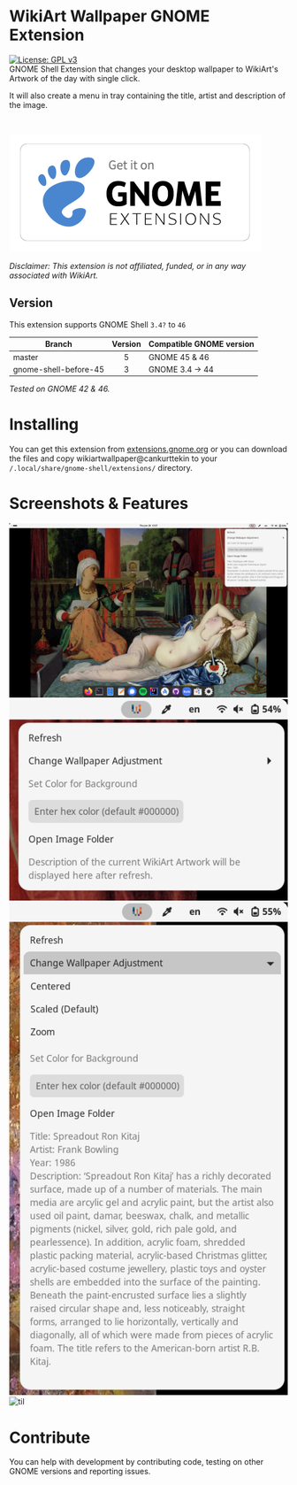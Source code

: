 # WikiArt Wallpaper GNOME Extension
 [![License: GPL v3](https://img.shields.io/badge/License-GPLv3-blue.svg)](https://www.gnu.org/licenses/gpl-3.0)
 <br>
 GNOME Shell Extension that changes your desktop wallpaper to WikiArt's Artwork of the day with single click.
 
It will also create a menu in tray containing the title, artist and description of the image.

<br>

[<img src="/resources/get_it_on_gnome_extensions.png">](https://extensions.gnome.org/extension/7071/wikiart-wallpaper/)

_Disclaimer: This extension is not affiliated, funded, or in any way associated with WikiArt._

## Version

This extension supports GNOME Shell `3.4?` to `46`

|Branch                   |Version|Compatible GNOME version|
|-------------------------|:-----:|------------------------|
| master                  |    5  | GNOME 45 & 46          |
| gnome-shell-before-45   |    3  | GNOME 3.4 -> 44        |

_Tested on GNOME 42 & 46._

# Installing
You can get this extension from [extensions.gnome.org](https://extensions.gnome.org/extension/7071/wikiart-wallpaper/) or you can download the files and copy wikiartwallpaper@cankurttekin to your `/.local/share/gnome-shell/extensions/` directory.

# Screenshots & Features
![Screenshot_1](/screenshots/screenshot.png)
<br>
![Screenshot_1](/screenshots/menu.png)
<br>
![Screenshot_1](/screenshots/refreshed.png)
<br>
![til](/wikiart-extension-demo.gif)

# Contribute
You can help with development by contributing code, testing on other GNOME versions and reporting issues.
